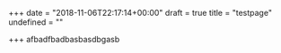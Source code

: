 +++
date = "2018-11-06T22:17:14+00:00"
draft = true
title = "testpage"
undefined = ""

+++
afbadfbadbasbasdbgasb
